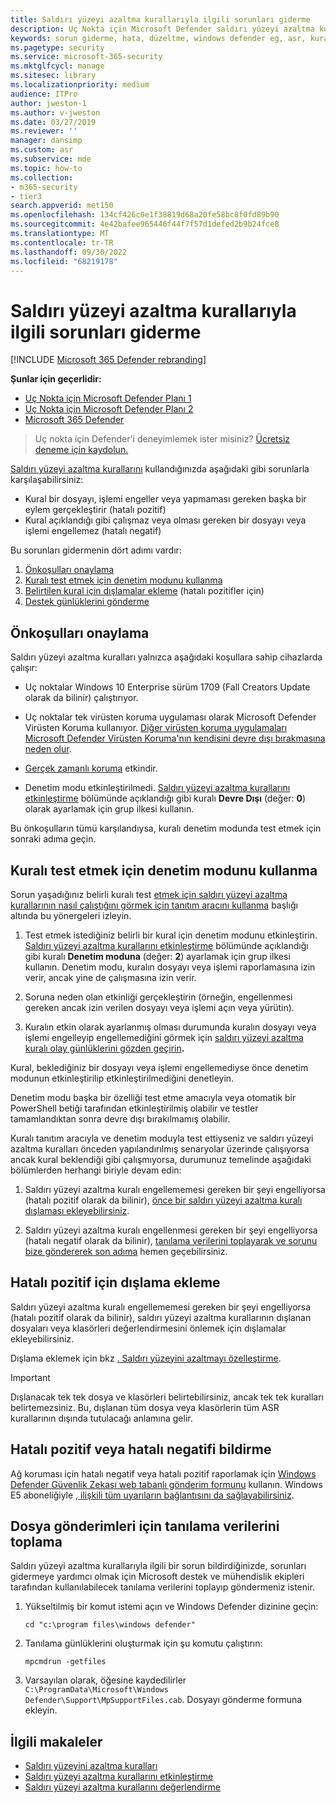 ```yaml
---
title: Saldırı yüzeyi azaltma kurallarıyla ilgili sorunları giderme
description: Uç Nokta için Microsoft Defender saldırı yüzeyi azaltma kurallarıyla ilgili sorunları gidermek için kaynaklar ve örnek kod.
keywords: sorun giderme, hata, düzeltme, windows defender eg, asr, kurallar, kalçalar, sorun giderme, denetim, dışlama, hatalı pozitif, bozuk, engelleme, Uç Nokta için Microsoft Defender
ms.pagetype: security
ms.service: microsoft-365-security
ms.mktglfcycl: manage
ms.sitesec: library
ms.localizationpriority: medium
audience: ITPro
author: jweston-1
ms.author: v-jweston
ms.date: 03/27/2019
ms.reviewer: ''
manager: dansimp
ms.custom: asr
ms.subservice: mde
ms.topic: how-to
ms.collection:
- m365-security
- tier3
search.appverid: met150
ms.openlocfilehash: 134cf426c0e1f38819d68a20fe58bc8f0fd89b90
ms.sourcegitcommit: 4e42bafee965446f44f7f57d1defed2b9b24fce8
ms.translationtype: MT
ms.contentlocale: tr-TR
ms.lasthandoff: 09/30/2022
ms.locfileid: "68219178"
---
```

# <a name="troubleshoot-attack-surface-reduction-rules"></a>Saldırı yüzeyi azaltma kurallarıyla ilgili sorunları giderme

[!INCLUDE [Microsoft 365 Defender rebranding](../../includes/microsoft-defender.md)]


**Şunlar için geçerlidir:**
- [Uç Nokta için Microsoft Defender Planı 1](https://go.microsoft.com/fwlink/?linkid=2154037)
- [Uç Nokta için Microsoft Defender Planı 2](https://go.microsoft.com/fwlink/?linkid=2154037)
- [Microsoft 365 Defender](https://go.microsoft.com/fwlink/?linkid=2118804)

> Uç nokta için Defender'i deneyimlemek ister misiniz? [Ücretsiz deneme için kaydolun.](https://signup.microsoft.com/create-account/signup?products=7f379fee-c4f9-4278-b0a1-e4c8c2fcdf7e&ru=https://aka.ms/MDEp2OpenTrial?ocid=docs-wdatp-pullalerts-abovefoldlink)

[Saldırı yüzeyi azaltma kurallarını](attack-surface-reduction.md) kullandığınızda aşağıdaki gibi sorunlarla karşılaşabilirsiniz:

- Kural bir dosyayı, işlemi engeller veya yapmaması gereken başka bir eylem gerçekleştirir (hatalı pozitif)
- Kural açıklandığı gibi çalışmaz veya olması gereken bir dosyayı veya işlemi engellemez (hatalı negatif)

Bu sorunları gidermenin dört adımı vardır:

1. [Önkoşulları onaylama](#confirm-prerequisites)
2. [Kuralı test etmek için denetim modunu kullanma](#use-audit-mode-to-test-the-rule)
3. [Belirtilen kural için dışlamalar ekleme](#add-exclusions-for-a-false-positive) (hatalı pozitifler için)
4. [Destek günlüklerini gönderme](#collect-diagnostic-data-for-file-submissions)

## <a name="confirm-prerequisites"></a>Önkoşulları onaylama

Saldırı yüzeyi azaltma kuralları yalnızca aşağıdaki koşullara sahip cihazlarda çalışır:

- Uç noktalar Windows 10 Enterprise sürüm 1709 (Fall Creators Update olarak da bilinir) çalıştırıyor.

- Uç noktalar tek virüsten koruma uygulaması olarak Microsoft Defender Virüsten Koruma kullanıyor. [Diğer virüsten koruma uygulamaları Microsoft Defender Virüsten Koruma'nın kendisini devre dışı bırakmasına neden olur](/windows/security/threat-protection/microsoft-defender-antivirus/microsoft-defender-antivirus-compatibility).

- [Gerçek zamanlı koruma](/windows/security/threat-protection/microsoft-defender-antivirus/configure-real-time-protection-microsoft-defender-antivirus) etkindir.

- Denetim modu etkinleştirilmedi. [Saldırı yüzeyi azaltma kurallarını etkinleştirme](enable-attack-surface-reduction.md) bölümünde açıklandığı gibi kuralı **Devre Dışı** (değer: **0**) olarak ayarlamak için grup ilkesi kullanın.

Bu önkoşulların tümü karşılandıysa, kuralı denetim modunda test etmek için sonraki adıma geçin.

## <a name="use-audit-mode-to-test-the-rule"></a>Kuralı test etmek için denetim modunu kullanma

Sorun yaşadığınız belirli kuralı test [etmek için saldırı yüzeyi azaltma kurallarının nasıl çalıştığını görmek için tanıtım aracını kullanma](evaluate-attack-surface-reduction.md) başlığı altında bu yönergeleri izleyin.

1. Test etmek istediğiniz belirli bir kural için denetim modunu etkinleştirin. [Saldırı yüzeyi azaltma kurallarını etkinleştirme](enable-attack-surface-reduction.md) bölümünde açıklandığı gibi kuralı **Denetim moduna** (değer: **2**) ayarlamak için grup ilkesi kullanın. Denetim modu, kuralın dosyayı veya işlemi raporlamasına izin verir, ancak yine de çalışmasına izin verir.

2. Soruna neden olan etkinliği gerçekleştirin (örneğin, engellenmesi gereken ancak izin verilen dosyayı veya işlemi açın veya yürütin).

3. Kuralın etkin olarak ayarlanmış olması durumunda kuralın dosyayı veya işlemi engelleyip engellemediğini görmek için [saldırı yüzeyi azaltma kuralı olay günlüklerini gözden geçirin](attack-surface-reduction.md)**.**

Kural, beklediğiniz bir dosyayı veya işlemi engellemediyse önce denetim modunun etkinleştirilip etkinleştirilmediğini denetleyin.

Denetim modu başka bir özelliği test etme amacıyla veya otomatik bir PowerShell betiği tarafından etkinleştirilmiş olabilir ve testler tamamlandıktan sonra devre dışı bırakılmamış olabilir.

Kuralı tanıtım aracıyla ve denetim moduyla test ettiyseniz ve saldırı yüzeyi azaltma kuralları önceden yapılandırılmış senaryolar üzerinde çalışıyorsa ancak kural beklendiği gibi çalışmıyorsa, durumunuz temelinde aşağıdaki bölümlerden herhangi biriyle devam edin:

1. Saldırı yüzeyi azaltma kuralı engellememesi gereken bir şeyi engelliyorsa (hatalı pozitif olarak da bilinir), [önce bir saldırı yüzeyi azaltma kuralı dışlaması ekleyebilirsiniz](#add-exclusions-for-a-false-positive).

2. Saldırı yüzeyi azaltma kuralı engellenmesi gereken bir şeyi engelliyorsa (hatalı negatif olarak da bilinir), [tanılama verilerini toplayarak ve sorunu bize göndererek son adıma](#collect-diagnostic-data-for-file-submissions) hemen geçebilirsiniz.

## <a name="add-exclusions-for-a-false-positive"></a>Hatalı pozitif için dışlama ekleme

Saldırı yüzeyi azaltma kuralı engellememesi gereken bir şeyi engelliyorsa (hatalı pozitif olarak da bilinir), saldırı yüzeyi azaltma kurallarının dışlanan dosyaları veya klasörleri değerlendirmesini önlemek için dışlamalar ekleyebilirsiniz.

Dışlama eklemek için bkz [. Saldırı yüzeyini azaltmayı özelleştirme](attack-surface-reduction-rules-deployment-implement.md#customize-attack-surface-reduction-rules).

> [!IMPORTANT]
> Dışlanacak tek tek dosya ve klasörleri belirtebilirsiniz, ancak tek tek kuralları belirtemezsiniz.
> Bu, dışlanan tüm dosya veya klasörlerin tüm ASR kurallarının dışında tutulacağı anlamına gelir.

## <a name="report-a-false-positive-or-false-negative"></a>Hatalı pozitif veya hatalı negatifi bildirme

Ağ koruması için hatalı negatif veya hatalı pozitif raporlamak için [Windows Defender Güvenlik Zekası web tabanlı gönderim formunu](https://www.microsoft.com/wdsi/support/report-exploit-guard) kullanın. Windows E5 aboneliğiyle [, ilişkili tüm uyarıların bağlantısını da sağlayabilirsiniz](alerts-queue.md).

## <a name="collect-diagnostic-data-for-file-submissions"></a>Dosya gönderimleri için tanılama verilerini toplama

Saldırı yüzeyi azaltma kurallarıyla ilgili bir sorun bildirdiğinizde, sorunları gidermeye yardımcı olmak için Microsoft destek ve mühendislik ekipleri tarafından kullanılabilecek tanılama verilerini toplayıp göndermeniz istenir.

1. Yükseltilmiş bir komut istemi açın ve Windows Defender dizinine geçin:

   ```console
   cd "c:\program files\windows defender"
   ```

2. Tanılama günlüklerini oluşturmak için şu komutu çalıştırın:

   ```console
   mpcmdrun -getfiles
   ```

3. Varsayılan olarak, öğesine kaydedilirler `C:\ProgramData\Microsoft\Windows Defender\Support\MpSupportFiles.cab`. Dosyayı gönderme formuna ekleyin.

## <a name="related-articles"></a>İlgili makaleler

- [Saldırı yüzeyini azaltma kuralları](attack-surface-reduction.md)
- [Saldırı yüzeyi azaltma kurallarını etkinleştirme](enable-attack-surface-reduction.md)
- [Saldırı yüzeyi azaltma kurallarını değerlendirme](evaluate-attack-surface-reduction.md)

